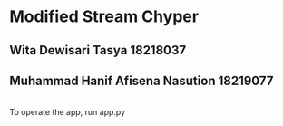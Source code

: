 # Modified Stream Chyper
## Wita Dewisari Tasya 18218037
## Muhammad Hanif Afisena Nasution 18219077
<br>
To operate the app, run app.py